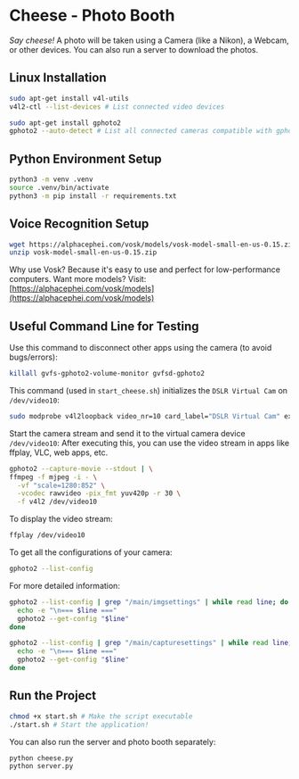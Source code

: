 # Cheese - Photo Booth

*Say cheese!* A photo will be taken using a Camera (like a Nikon), a Webcam, or other devices.
You can also run a server to download the photos.

## Linux Installation

```bash
sudo apt-get install v4l-utils
v4l2-ctl --list-devices # List connected video devices

sudo apt-get install gphoto2
gphoto2 --auto-detect # List all connected cameras compatible with gphoto2
```

## Python Environment Setup

```bash
python3 -m venv .venv
source .venv/bin/activate
python3 -m pip install -r requirements.txt
```

## Voice Recognition Setup

```bash
wget https://alphacephei.com/vosk/models/vosk-model-small-en-us-0.15.zip
unzip vosk-model-small-en-us-0.15.zip
```
Why use Vosk? Because it's easy to use and perfect for low-performance computers.
Want more models? Visit: [https://alphacephei.com/vosk/models](https://alphacephei.com/vosk/models)

## Useful Command Line for Testing

Use this command to disconnect other apps using the camera (to avoid bugs/errors):

```bash
killall gvfs-gphoto2-volume-monitor gvfsd-gphoto2
```

This command (used in `start_cheese.sh`) initializes the `DSLR Virtual Cam` on `/dev/video10`:
```bash
sudo modprobe v4l2loopback video_nr=10 card_label="DSLR Virtual Cam" exclusive_caps=1
```

Start the camera stream and send it to the virtual camera device `/dev/video10`:
After executing this, you can use the video stream in apps like ffplay, VLC, web apps, etc.
```bash
gphoto2 --capture-movie --stdout | \
ffmpeg -f mjpeg -i - \
  -vf "scale=1280:852" \
  -vcodec rawvideo -pix_fmt yuv420p -r 30 \
  -f v4l2 /dev/video10
```

To display the video stream:
```bash
ffplay /dev/video10
```

To get all the configurations of your camera:
```bash
gphoto2 --list-config
```

For more detailed information:
```bash
gphoto2 --list-config | grep "/main/imgsettings" | while read line; do
  echo -e "\n=== $line ==="
  gphoto2 --get-config "$line"
done

gphoto2 --list-config | grep "/main/capturesettings" | while read line; do
  echo -e "\n=== $line ==="
  gphoto2 --get-config "$line"
done
```

## Run the Project

```bash
chmod +x start.sh # Make the script executable
./start.sh # Start the application!
```

You can also run the server and photo booth separately:
```bash
python cheese.py
python server.py
```